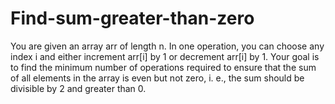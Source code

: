 # Find-sum-greater-than-zero
You are given an array arr of length n. In one operation, you can choose any index i and either increment arr[i] by 1 or decrement arr[i] by 1. Your goal is to find the minimum number of operations required to ensure that the sum of all elements in the array is even but not zero, i. e., the sum should be divisible by 2 and greater than 0. 
